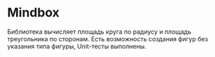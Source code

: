 # Mindbox
Библиотека вычисляет площадь круга по радиусу и площадь треугольника по сторонам. 
Есть возможность создания фигур без указания типа фигуры, Unit-тесты выполнены.
